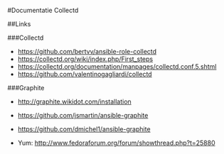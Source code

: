 #Documentatie Collectd

##Links

###Collectd

- <https://github.com/bertvv/ansible-role-collectd>
- <https://collectd.org/wiki/index.php/First_steps>
- <https://collectd.org/documentation/manpages/collectd.conf.5.shtml>
- <https://github.com/valentinogagliardi/collectd>

###Graphite
  
- <http://graphite.wikidot.com/installation>
- <https://github.com/jsmartin/ansible-graphite>
- <https://github.com/dmichel1/ansible-graphite>

 
- Yum: <http://www.fedoraforum.org/forum/showthread.php?t=25880>
